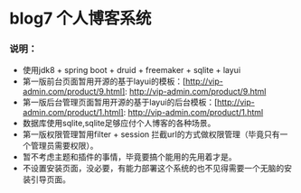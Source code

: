 # blog7 个人博客系统
    
### 说明：
   + 使用jdk8 + spring boot + druid + freemaker + sqlite + layui 
   + 第一版前台页面暂用开源的基于layui的模板：[http://vip-admin.com/product/9.html]: http://vip-admin.com/product/9.html
   + 第一版后台管理页面暂用开源的基于layui的后台模板：[http://vip-admin.com/product/1.html]: http://vip-admin.com/product/1.html
   + 数据库使用sqlite,sqlite足够应付个人博客的各种场景。
   + 第一版权限管理暂用filter + session 拦截url的方式做权限管理（毕竟只有一个管理员需要权限）。
   + 暂不考虑主题和插件的事情，毕竟要搞个能用的先用着才是。
   + 不设置安装页面，没必要，有能力部署这个系统的也不见得需要一个无脑的安装引导页面。
   

